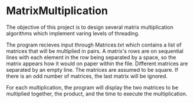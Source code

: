 # MatrixMultiplication
The objective of this project is to design several matrix multiplication algorithms which implement varing levels of threading.

The program recieves input through Matrices.txt which contains a list of matrices that will be multiplied in pairs. A matrix's rows are on sequential lines with each element in the row being separated by a space, so the matrix appears how it would on paper within the file. Different matrices are separated by an empty line.
The matrices are assumed to be square. If there is an odd number of matrices, the last matrix will be ignored.

For each multiplication, the program will display the two matrices to be multiplied together, the product, and the time to execute the multiplication.
